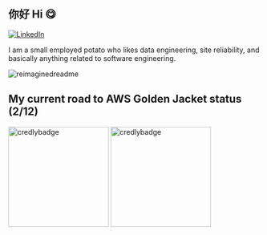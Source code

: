 ## 你好 Hi 😋
<a href="https://www.linkedin.com/in/davionchai/" target="_blank"><img src="https://img.shields.io/badge/LinkedIn-%230077B5.svg?&style=flat-square&logo=linkedin&logoColor=white" alt="LinkedIn"></a>

I am a small employed potato who likes data engineering, site reliability, and basically anything related to software engineering.

<img src="https://myreadme.vercel.app/api/embed/davionchai?panels=userstatistics,toprepositories,toplanguages,commitgraph" alt="reimaginedreadme" />

## My current road to AWS Golden Jacket status (2/12)
<a href="https://www.credly.com/badges/e00dd1a0-ac6b-4a8f-9001-5b1731d156a0" target="_blank"><img src="https://images.credly.com/size/340x340/images/00634f82-b07f-4bbd-a6bb-53de397fc3a6/image.png" alt="credlybadge"  width="200"/></a>
<a href="https://www.credly.com/badges/f6b12248-ce3d-4f20-ac93-84b2d1569815" target="_blank"><img src="https://images.credly.com/size/340x340/images/e5c85d7f-4e50-431e-b5af-fa9d9b0596e7/image.png" alt="credlybadge"  width="200"/></a>
